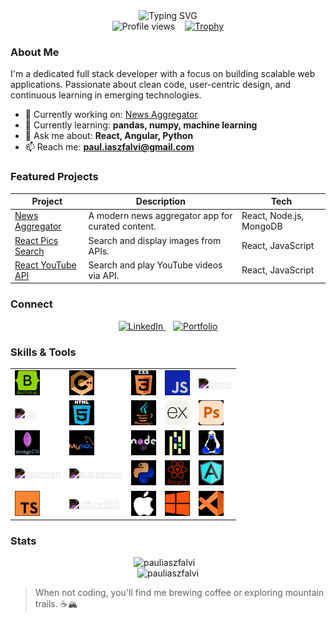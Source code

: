<div align="center">
  <img src="https://readme-typing-svg.herokuapp.com?font=Fira+Code&pause=1000&color=0e75b6&center=true&vCenter=true&width=435&lines=Hi+👋%2C+I'm+Paul+Iaszfalvi;A+passionate+full+stack+developer" alt="Typing SVG" />
</div>

<div align="center">
  <img src="https://komarev.com/ghpvc/?username=pauliaszfalvi&label=Profile%20views&color=0e75b6&style=flat" alt="Profile views" />
  &nbsp;&nbsp;
  <a href="https://github.com/ryo-ma/github-profile-trophy">
    <img src="https://github-profile-trophy.vercel.app/?username=pauliaszfalvi&theme=radical&no-frame=false&no-bg=true&margin-w=4" alt="Trophy" />
  </a>
</div>

### About Me
I'm a dedicated full stack developer with a focus on building scalable web applications. Passionate about clean code, user-centric design, and continuous learning in emerging technologies.

- 🔭 Currently working on: [News Aggregator](https://github.com/PaulIaszfalvi/Aggregator-2.0)
- 🌱 Currently learning: **pandas, numpy, machine learning**
- 💬 Ask me about: **React, Angular, Python**
- 📫 Reach me: **paul.iaszfalvi@gmail.com**

### Featured Projects
| Project | Description | Tech |
|---------|-------------|------|
| [News Aggregator](https://github.com/PaulIaszfalvi/Aggregator-2.0) | A modern news aggregator app for curated content. | React, Node.js, MongoDB |
| [React Pics Search](https://github.com/PaulIaszfalvi/react-PicsSearch) | Search and display images from APIs. | React, JavaScript |
| [React YouTube API](https://github.com/PaulIaszfalvi/React-YoutubeAPI) | Search and play YouTube videos via API. | React, JavaScript |

### Connect
<p align="center">
  <a href="https://linkedin.com/in/paul-iaszfalvi">
    <img src="https://img.shields.io/badge/LinkedIn-0077B5?style=for-the-badge&logo=linkedin&logoColor=white" alt="LinkedIn" />
  </a>
  &nbsp;&nbsp;
  <a href="https://responsive-portfolio-seven.vercel.app/">
    <img src="https://img.shields.io/badge/Portfolio-000000?style=for-the-badge&logo=react&logoColor=white" alt="Portfolio" />
  </a>
</p>

### Skills & Tools
<table align="center">
  <tr>
    <td><a href="https://getbootstrap.com"><img style="filter: invert(1);" src="https://raw.githubusercontent.com/devicons/devicon/master/icons/bootstrap/bootstrap-plain-wordmark.svg" width="40" height="40" alt="bootstrap" /></a></td>
    <td><a href="https://www.w3schools.com/cpp/"><img style="filter: invert(1);" src="https://raw.githubusercontent.com/devicons/devicon/master/icons/cplusplus/cplusplus-original.svg" width="40" height="40" alt="cplusplus" /></a></td>
    <td><a href="https://www.w3schools.com/css/"><img style="filter: invert(1);" src="https://raw.githubusercontent.com/devicons/devicon/master/icons/css3/css3-original-wordmark.svg" width="40" height="40" alt="css3" /></a></td>
    <td><a href="https://developer.mozilla.org/en-US/docs/Web/JavaScript"><img style="filter: invert(1);" src="https://raw.githubusercontent.com/devicons/devicon/master/icons/javascript/javascript-original.svg" width="40" height="40" alt="javascript" /></a></td>
    <td><a href="https://www.figma.com/"><img style="filter: invert(1);" src="https://www.vectorlogo.zone/logos/figma/figma-icon.svg" width="40" height="40" alt="figma" /></a></td>
  </tr>
  <tr>
    <td><a href="https://git-scm.com/"><img style="filter: invert(1);" src="https://www.vectorlogo.zone/logos/git-scm/git-scm-icon.svg" width="40" height="40" alt="git" /></a></td>
    <td><a href="https://www.w3.org/html/"><img style="filter: invert(1);" src="https://raw.githubusercontent.com/devicons/devicon/master/icons/html5/html5-original-wordmark.svg" width="40" height="40" alt="html5" /></a></td>
    <td><a href="https://www.java.com"><img style="filter: invert(1);" src="https://raw.githubusercontent.com/devicons/devicon/master/icons/java/java-original.svg" width="40" height="40" alt="java" /></a></td>
    <td><a href="https://expressjs.com"><img src="https://raw.githubusercontent.com/tandpfun/skill-icons/main/icons/ExpressJS-Light.svg" width="40" height="40" alt="express" /></a></td>
    <td><a href="https://www.photoshop.com/en"><img style="filter: invert(1);" src="https://raw.githubusercontent.com/devicons/devicon/master/icons/photoshop/photoshop-original.svg" width="40" height="40" alt="photoshop" /></a></td>
  </tr>
  <tr>
    <td><a href="https://www.mongodb.com/"><img style="filter: invert(1);" src="https://raw.githubusercontent.com/devicons/devicon/master/icons/mongodb/mongodb-original-wordmark.svg" width="40" height="40" alt="mongodb" /></a></td>
    <td><a href="https://www.mysql.com/"><img style="filter: invert(1);" src="https://raw.githubusercontent.com/devicons/devicon/master/icons/mysql/mysql-original-wordmark.svg" width="40" height="40" alt="mysql" /></a></td>
    <td><a href="https://nodejs.org"><img style="filter: invert(1);" src="https://raw.githubusercontent.com/devicons/devicon/master/icons/nodejs/nodejs-original-wordmark.svg" width="40" height="40" alt="nodejs" /></a></td>
    <td><a href="https://pandas.pydata.org/"><img style="filter: invert(1);" src="https://raw.githubusercontent.com/devicons/devicon/2ae2a900d2f041da66e950e4d48052658d850630/icons/pandas/pandas-original.svg" width="40" height="40" alt="pandas" /></a></td>
    <td><a href="https://www.linux.org/"><img style="filter: invert(1);" src="https://raw.githubusercontent.com/devicons/devicon/master/icons/linux/linux-original.svg" width="40" height="40" alt="linux" /></a></td>
  </tr>
  <tr>
    <td><a href="https://postman.com"><img style="filter: invert(1);" src="https://www.vectorlogo.zone/logos/getpostman/getpostman-icon.svg" width="40" height="40" alt="postman" /></a></td>
    <td><a href="https://github.com/puppeteer/puppeteer"><img style="filter: invert(1);" src="https://www.vectorlogo.zone/logos/pptrdev/pptrdev-official.svg" width="40" height="40" alt="puppeteer" /></a></td>
    <td><a href="https://www.python.org"><img style="filter: invert(1);" src="https://raw.githubusercontent.com/devicons/devicon/master/icons/python/python-original.svg" width="40" height="40" alt="python" /></a></td>
    <td><a href="https://reactjs.org/"><img style="filter: invert(1);" src="https://raw.githubusercontent.com/devicons/devicon/master/icons/react/react-original-wordmark.svg" width="40" height="40" alt="react" /></a></td>
    <td><a href="https://angular.io/"><img style="filter: invert(1);" src="https://raw.githubusercontent.com/devicons/devicon/master/icons/angularjs/angularjs-original.svg" width="40" height="40" alt="angular" /></a></td>
  </tr>
  <tr>
    <td><a href="https://www.typescriptlang.org/"><img style="filter: invert(1);" src="https://raw.githubusercontent.com/devicons/devicon/master/icons/typescript/typescript-original.svg" width="40" height="40" alt="typescript" /></a></td>
    <td><a href="https://www.microsoft.com/en-us/microsoft-365"><img style="filter: invert(1);" src="https://raw.githubusercontent.com/simpleicons/simpleicons/master/icons/microsoft365.svg" width="40" height="40" alt="office365" /></a></td>
    <td><a href="https://www.apple.com/macos/"><img style="filter: invert(1);" src="https://raw.githubusercontent.com/devicons/devicon/master/icons/apple/apple-original.svg" width="40" height="40" alt="macos" /></a></td>
    <td><a href="https://www.microsoft.com/en-us/windows"><img style="filter: invert(1);" src="https://raw.githubusercontent.com/devicons/devicon/master/icons/windows8/windows8-original.svg" width="40" height="40" alt="windows" /></a></td>
    <td><a href="https://code.visualstudio.com/"><img style="filter: invert(1);" src="https://raw.githubusercontent.com/devicons/devicon/master/icons/vscode/vscode-original.svg" width="40" height="40" alt="vscode" /></a></td>
  </tr>
</table>

### Stats
<div align="center">
  <img src="https://github-readme-stats.vercel.app/api/top-langs?username=pauliaszfalvi&show_icons=true&locale=en&layout=compact&theme=radical" alt="pauliaszfalvi" />
  &nbsp;&nbsp;
</div>
<div align="center">
  <img src="https://github-readme-streak-stats.herokuapp.com/?user=pauliaszfalvi&theme=radical" alt="pauliaszfalvi" />
</div>

> When not coding, you'll find me brewing coffee or exploring mountain trails. ☕🏔️
